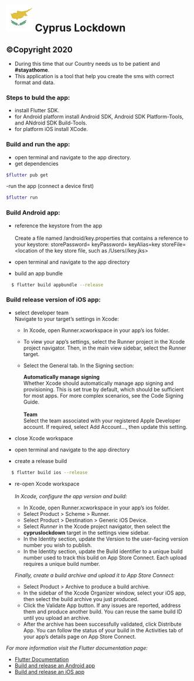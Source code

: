 # ![](android/app/src/main/res/mipmap-hdpi/ic_launcher.png) Cyprus Lockdown 
## **©Copyright 2020**

- During this time that our Country needs us to be patient and **#stayathome**.
- This application is a tool that help you create the sms with correct format and data. 

### Steps to buld the app:
- install Flutter SDK.
- for Android platform install Android SDK, Android SDK Platform-Tools, and ANdroid SDK Build-Tools.
- for platform iOS install XCode.

### Build and run the app:
- open terminal and navigate to the app directory.
- get dependencies

```bash
$flutter pub get
```

-run the app (connect a device first)


```bash
$flutter run
```

### Build Android app:
- reference the keystore from the app<br><br>
  Create a file named <app dir>/android/key.properties that contains a reference to your keystore:
  storePassword=<password from previous step>
  keyPassword=<password from previous step>
  keyAlias=key
  storeFile=<location of the key store file, such as /Users/<user name>/key.jks>
  
- open terminal and navigate to the app directory
- build an app bundle

```bash
  $ flutter build appbundle --release
  ```
### Build release version of iOS app:

- select developer team<br>
    Navigate to your target’s settings in Xcode:

  - In Xcode, open Runner.xcworkspace in your app’s ios folder.
  - To view your app’s settings, select the Runner project in the Xcode project navigator. Then, in the main view sidebar, select the Runner target.
  - Select the General tab.
    In the Signing section:<br>

    **Automatically manage signing**<br>
    Whether Xcode should automatically manage app signing and provisioning. This is set true by default, which should be sufficient for most apps. For more complex scenarios, see the Code Signing Guide.<br><br>
    **Team**<br>
    Select the team associated with your registered Apple Developer account. If required, select Add Account…, then update this setting.
- close Xcode workspace
- open terminal and navigate to the app directory
- create a release build

```bash
  $ flutter build ios --release
  ```
- re-open Xcode workspace<br><br>
  *In Xcode, configure the app version and build:*
  - In Xcode, open Runner.xcworkspace in your app’s ios folder.
  - Select Product > Scheme > Runner.
  - Select Product > Destination > Generic iOS Device.
  - Select *Runner* in the Xcode project navigator, then select the **cypruslockdown** target in the settings view sidebar.
  - In the Identity section, update the Version to the user-facing version number you wish to publish.
  - In the Identity section, update the Build identifier to a unique build number used to track this build on App Store Connect. Each upload requires a unique build number.<br>
   
  *Finally, create a build archive and upload it to App Store Connect:*

  - Select Product > Archive to produce a build archive.
  - In the sidebar of the Xcode Organizer window, select your iOS app, then select the build archive you just produced.
  - Click the Validate App button. If any issues are reported, address them and produce another build. You can reuse the same build ID until you upload an archive.
  - After the archive has been successfully validated, click Distribute App. You can follow the status of your build in the Activities tab of your app’s details page on App Store Connect.<br>
  
*For more information visit the Flutter documentation page:*
  - [Flutter Documentation](https://flutter.dev/docs) 
  - [Build and release an Android app](https://flutter.dev/docs/deployment/android) 
  - [Build and release an iOS app](https://flutter.dev/docs/deployment/ios)
